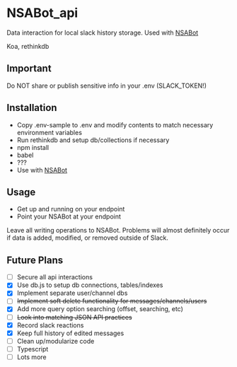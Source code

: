# NSABot_api
Data interaction for local slack history storage.
Used with [NSABot](https://github.com/MillerJL/NSABot)

Koa, rethinkdb

## Important
Do NOT share or publish sensitive info in your .env (SLACK_TOKEN!)

## Installation
* Copy .env-sample to .env and modify contents to match necessary environment variables
* Run rethinkdb and setup db/collections if necessary
* npm install
* babel
* ???
* Use with [NSABot](https://github.com/MillerJL/NSABot)

## Usage
* Get up and running on your endpoint
* Point your NSABot at your endpoint

Leave all writing operations to NSABot.
Problems will almost definitely occur if data is added, modified, or removed outside of Slack.

## Future Plans
- [ ] Secure all api interactions
- [x] Use db.js to setup db connections, tables/indexes
- [x] Implement separate user/channel dbs
- [ ] ~~Implement soft delete functionality for messages/channels/users~~
- [x] Add more query option searching (offset, searching, etc)
- [ ] ~~Look into matching JSON API practices~~
- [x] Record slack reactions
- [x] Keep full history of edited messages
- [ ] Clean up/modularize code
- [ ] Typescript
- [ ] Lots more
